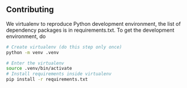## Contributing

We virtualenv to reproduce Python development environment, the list of
dependency packages is in requirements.txt. To get the development environment,
do

```sh
# Create virtualenv (do this step only once)
python -m venv .venv

# Enter the virtualenv
source .venv/bin/activate
# Install requirements inside virtualenv
pip install -r requirements.txt
```
